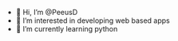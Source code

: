 - 👋 Hi, I’m @PeeusD
- 👀 I’m interested in developing web based apps
- 🌱 I’m currently learning python


<!---
PeeusD/PeeusD is a ✨ special ✨ repository because its `README.md` (this file) appears on your GitHub profile.
You can click the Preview link to take a look at your changes.
--->
